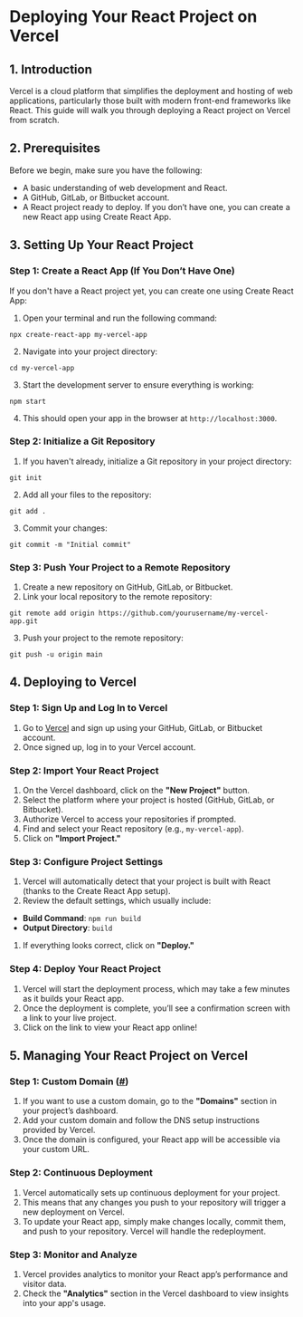 # Deploying Your React Project on Vercel

## **1\. Introduction**

Vercel is a cloud platform that simplifies the deployment and hosting of web applications, particularly those built with modern front-end frameworks like React. This guide will walk you through deploying a React project on Vercel from scratch.

## **2\. Prerequisites**

Before we begin, make sure you have the following:

*   A basic understanding of web development and React.
*   A GitHub, GitLab, or Bitbucket account.
*   A React project ready to deploy. If you don’t have one, you can create a new React app using Create React App.

## **3\. Setting Up Your React Project**

### **Step 1: Create a React App (If You Don’t Have One)**

If you don't have a React project yet, you can create one using Create React App:

1.  Open your terminal and run the following command:
```
npx create-react-app my-vercel-app
```
2.  Navigate into your project directory:
```
cd my-vercel-app
```
3.  Start the development server to ensure everything is working:
```
npm start
```
4.  This should open your app in the browser at `http://localhost:3000`.

### **Step 2: Initialize a Git Repository**

1.  If you haven't already, initialize a Git repository in your project directory:
```
git init
```
2.  Add all your files to the repository:
```
git add .
```
3.  Commit your changes:
```
git commit -m "Initial commit"
```
### **Step 3: Push Your Project to a Remote Repository**

1.  Create a new repository on GitHub, GitLab, or Bitbucket.
2.  Link your local repository to the remote repository:
```
git remote add origin https://github.com/yourusername/my-vercel-app.git
```
3.  Push your project to the remote repository:
```
git push -u origin main
```

## **4\. Deploying to Vercel**

### **Step 1: Sign Up and Log In to Vercel**

1.  Go to [Vercel](https://vercel.com) and sign up using your GitHub, GitLab, or Bitbucket account.
2.  Once signed up, log in to your Vercel account.

### **Step 2: Import Your React Project**

1.  On the Vercel dashboard, click on the **"New Project"** button.
2.  Select the platform where your project is hosted (GitHub, GitLab, or Bitbucket).
3.  Authorize Vercel to access your repositories if prompted.
4.  Find and select your React repository (e.g., `my-vercel-app`).
5.  Click on **"Import Project."**

### **Step 3: Configure Project Settings**

1.  Vercel will automatically detect that your project is built with React (thanks to the Create React App setup).
2.  Review the default settings, which usually include:

*   **Build Command**: `npm run build`
*   **Output Directory**: `build`

1.  If everything looks correct, click on **"Deploy."**

### **Step 4: Deploy Your React Project**

1.  Vercel will start the deployment process, which may take a few minutes as it builds your React app.
2.  Once the deployment is complete, you’ll see a confirmation screen with a link to your live project.
3.  Click on the link to view your React app online!

## **5\. Managing Your React Project on Vercel**

### **Step 1: Custom Domain ([#](https://github.com/dhruvac29/cohort_network/blob/main/step-1-custom-domain-optional.md))**

1.  If you want to use a custom domain, go to the **"Domains"** section in your project’s dashboard.
2.  Add your custom domain and follow the DNS setup instructions provided by Vercel.
3.  Once the domain is configured, your React app will be accessible via your custom URL.

### **Step 2: Continuous Deployment**

1.  Vercel automatically sets up continuous deployment for your project.
2.  This means that any changes you push to your repository will trigger a new deployment on Vercel.
3.  To update your React app, simply make changes locally, commit them, and push to your repository. Vercel will handle the redeployment.

### **Step 3: Monitor and Analyze**

1.  Vercel provides analytics to monitor your React app’s performance and visitor data.
2.  Check the **"Analytics"** section in the Vercel dashboard to view insights into your app's usage.
